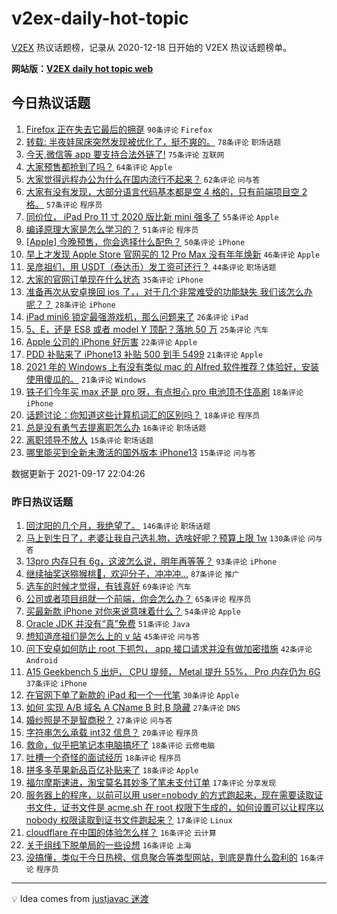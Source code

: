 # v2ex-daily-hot-topic

[V2EX](https://www.v2ex.com/) 热议话题榜，记录从 2020-12-18 日开始的 V2EX 热议话题榜单。

**网站版：[V2EX daily hot topic web](https://boojack.github.io/v2ex-daily-hot-topic-web/)**

## 今日热议话题

<!-- TODAY BEGIN -->

1. [Firefox 正在失去它最后的拥趸](https://www.v2ex.com/t/802450) `90条评论` `Firefox`
1. [转载: 半夜娃尿床突然发现被优化了，挺不爽的。](https://www.v2ex.com/t/802488) `78条评论` `职场话题`
1. [今天,微信等 app 要支持合法外链了!](https://www.v2ex.com/t/802447) `75条评论` `互联网`
1. [大家预售都抢到了吗？](https://www.v2ex.com/t/802615) `64条评论` `Apple`
1. [大家觉得远程办公为什么在国内流行不起来？](https://www.v2ex.com/t/802493) `62条评论` `问与答`
1. [大家有没有发现，大部分语言代码基本都是空 4 格的，只有前端项目空 2 格。](https://www.v2ex.com/t/802579) `57条评论` `程序员`
1. [同价位， iPad Pro 11 寸 2020 版比新 mini 强多了](https://www.v2ex.com/t/802507) `55条评论` `Apple`
1. [编译原理大家是怎么学习的？](https://www.v2ex.com/t/802520) `51条评论` `程序员`
1. [[Apple] 今晚预售，你会选择什么配色？](https://www.v2ex.com/t/802537) `50条评论` `iPhone`
1. [早上才发现 Apple Store 官网买的 12 Pro Max 没有年年焕新](https://www.v2ex.com/t/802461) `46条评论` `Apple`
1. [吴彦祖们，用 USDT（泰达币）发工资可还行？](https://www.v2ex.com/t/802503) `44条评论` `职场话题`
1. [大家的官网订单现在什么状态](https://www.v2ex.com/t/802632) `35条评论` `iPhone`
1. [准备再次从安卓换回 ios 了，，对于几个非常难受的功能缺失 我们该怎么办呢？？](https://www.v2ex.com/t/802549) `28条评论` `iPhone`
1. [iPad mini6 锁定最强游戏机，那么问题来了](https://www.v2ex.com/t/802475) `26条评论` `iPad`
1. [5、E，还是 ES8 或者 model Y 顶配？落地 50 万](https://www.v2ex.com/t/802505) `25条评论` `汽车`
1. [Apple 公司的 iPhone 好厉害](https://www.v2ex.com/t/802444) `22条评论` `Apple`
1. [PDD 补贴来了 iPhone13 补贴 500 到手 5499](https://www.v2ex.com/t/802571) `21条评论` `Apple`
1. [2021 年的 Windows 上有没有类似 mac 的 Alfred 软件推荐？体验好，安装使用傻瓜的。](https://www.v2ex.com/t/802471) `21条评论` `Windows`
1. [铁子们今年买 max 还是 pro 呀，有点担心 pro 电池顶不住高刷](https://www.v2ex.com/t/802530) `18条评论` `iPhone`
1. [话题讨论：你知道这些计算机词汇的区别吗？](https://www.v2ex.com/t/802494) `18条评论` `程序员`
1. [总是没有勇气去提离职怎么办](https://www.v2ex.com/t/802445) `16条评论` `职场话题`
1. [离职领导不放人](https://www.v2ex.com/t/802598) `15条评论` `职场话题`
1. [哪里能买到全新未激活的国外版本 iPhone13](https://www.v2ex.com/t/802563) `15条评论` `问与答`

数据更新于 2021-09-17 22:04:26

<!-- TODAY END -->

### 昨日热议话题

<!-- YESTERDAY BEGIN -->

1. [回沈阳的几个月，我绝望了。](https://www.v2ex.com/t/802248) `146条评论` `职场话题`
1. [马上到生日了，老婆让我自己选礼物，选啥好呢？预算上限 1w](https://www.v2ex.com/t/802188) `130条评论` `问与答`
1. [13pro 内存只有 6g，这波怎么说，明年再等等？](https://www.v2ex.com/t/802169) `93条评论` `iPhone`
1. [继续抽奖送猕猴桃🥝，欢迎分子，冲冲冲...](https://www.v2ex.com/t/802233) `87条评论` `推广`
1. [选车的时候才觉得，有钱真好](https://www.v2ex.com/t/802307) `69条评论` `汽车`
1. [公司或者项目组就一个前端，你会怎么办？](https://www.v2ex.com/t/802206) `65条评论` `程序员`
1. [买最新款 iPhone 对你来说意味着什么？](https://www.v2ex.com/t/802318) `54条评论` `Apple`
1. [Oracle JDK 并没有“真”免费](https://www.v2ex.com/t/802200) `51条评论` `Java`
1. [想知道彦祖们是怎么上的 v 站](https://www.v2ex.com/t/802184) `45条评论` `问与答`
1. [问下安卓如何防止 root 下抓包， app 接口请求并没有做加密措施](https://www.v2ex.com/t/802359) `42条评论` `Android`
1. [A15 Geekbench 5 出炉， CPU 提频， Metal 提升 55%， Pro 内存仍为 6G](https://www.v2ex.com/t/802173) `37条评论` `iPhone`
1. [在官网下单了新款的 iPad 和一个一代笔](https://www.v2ex.com/t/802180) `30条评论` `Apple`
1. [如何 实现 A/B 域名 A CName B 时,B 隐藏](https://www.v2ex.com/t/802391) `27条评论` `DNS`
1. [婚纱照是不是智商税？](https://www.v2ex.com/t/802367) `27条评论` `问与答`
1. [字符串怎么承载 int32 信息？](https://www.v2ex.com/t/802322) `20条评论` `程序员`
1. [救命，似乎把笔记本电脑搞坏了](https://www.v2ex.com/t/802412) `18条评论` `云修电脑`
1. [吐槽一个奇怪的面试经历](https://www.v2ex.com/t/802336) `18条评论` `程序员`
1. [拼多多苹果新品百亿补贴来了](https://www.v2ex.com/t/802300) `18条评论` `Apple`
1. [福尔摩斯速进，淘宝莫名其妙多了笔未支付订单](https://www.v2ex.com/t/802392) `17条评论` `分享发现`
1. [服务器上的程序，以前可以用 user=nobody 的方式跑起来，现在需要读取证书文件，证书文件是 acme.sh 在 root 权限下生成的，如何设置可以让程序以 nobody 权限读取到证书文件跑起来？](https://www.v2ex.com/t/802263) `17条评论` `Linux`
1. [cloudflare 在中国的体验怎么样？](https://www.v2ex.com/t/802284) `16条评论` `云计算`
1. [关于组线下脱单局的一些设想](https://www.v2ex.com/t/802249) `16条评论` `上海`
1. [没搞懂，类似于今日热榜、信息聚合等类型网站，到底是靠什么盈利的](https://www.v2ex.com/t/802194) `16条评论` `程序员`

<!-- YESTERDAY END -->

---

💡 Idea comes from [justjavac 迷渡](https://github.com/justjavac/)
